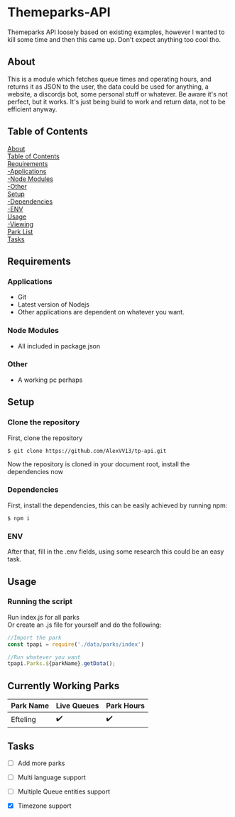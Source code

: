 # Themeparks-API
Themeparks API loosely based on existing examples, however I wanted to kill some time and then this came up. Don't expect anything too cool tho.

## About
This is a module which fetches queue times and operating hours, and returns it as JSON to the user, the data could be used for anything, a website, a discordjs bot, some personal stuff or whatever. Be aware it's not perfect, but it works. It's just being build to work and return data, not to be efficient anyway.

## Table of Contents
[About](#about)</br>
[Table of Contents](#table-of-contents)</br>
[Requirements](#requirements)</br>
[  -Applications](#applications)</br>
[  -Node Modules](#node-modules)</br>
[  -Other](#other)</br>
[Setup](#setup)</br>
[  -Dependencies](#dependencies)</br>
[  -ENV](#env)</br>
[Usage](#usage)</br>
[  -Viewing](#viewing)</br>
[Park List](#currently-working-parks)</br>
[Tasks](#tasks)</br>

## Requirements
### Applications
- Git
- Latest version of Nodejs
- Other applications are dependent on whatever you want.

### Node Modules
- All included in package.json

### Other
- A working pc perhaps

## Setup
### Clone the repository
First, clone the repository
``` 
$ git clone https://github.com/AlexVV13/tp-api.git
``` 
Now the repository is cloned in your document root, install the dependencies now
### Dependencies
First, install the dependencies, this can be easily achieved by running npm:</br>
``` 
$ npm i
``` 
### ENV
After that, fill in the .env fields, using some research this could be an easy task. 

## Usage
### Running the script
Run index.js for all parks </br>
Or create an .js file for yourself and do the following: </br>
```javascript
//Import the park
const tpapi = require('./data/parks/index')

//Run whatever you want
tpapi.Parks.${parkName}.getData();
```
   
## Currently Working Parks
Park Name | Live Queues | Park Hours
------------ | ------------- | ----------
Efteling |:heavy_check_mark:|:heavy_check_mark:

## Tasks
- [ ] Add more parks
- [ ] Multi language support
- [ ] Multiple Queue entities support
- [x] Timezone support


